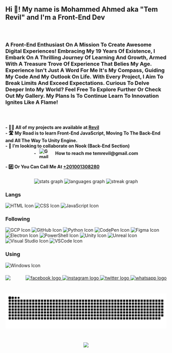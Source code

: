 <h2 align="left">Hi 👋! My name is Mohammed Ahmed aka "Tem Revil" and I'm a Front-End Dev</h2>

###

<br clear="both">

<h3 align="left">A Front-End Enthusiast On A Mission To Create Awesome Digital Experiences! Embracing My 19 Years Of Existence, I Embark On A Thrilling Journey Of Learning And Growth, Armed With A Treasure Trove Of Experience That Belies My Age. Experience Isn't Just A Word For Me It's My Compass, Guiding My Code And My Outlook On Life. With Every Project, I Aim To Break Limits And Exceed Expectations. Curious To Delve Deeper Into My World? Feel Free To Explore Further Or Check Out My Gallery. My Plans Is To Continue Learn To Innovation Ignites Like A Flame!</h3>

###

<br clear="both">

<h4 align="left">
    - 👨‍💻 All of my projects are available at <a href="https://temrevil.github.io/revil/Index.html">Revil</a>
    <br>
    - 🛣️ My Road is to learn Front-End JavaScript, Moving To The Back-End and All The Way To Unity Engine.
    <br>
    - 👯 I’m looking to collaborate on Nook (Back-End Section)
    <br>
    <div style="display: flex; justify-content: center; align-items: center; gap: 10px;">
      - <img src="https://skillicons.dev/icons?i=gmail" alt="Gmail Icon" width="30" height="30" />
      <span style="margin-left: 10px;">How to reach me temrevil@gmail.com</span>
    </div>
    <br>
    - #️⃣ Or You Can Call Me At <a href="https://wa.me/+201001308280">+201001308280</a>
</h4>

###

<div align="center">
  <img src="https://github-readme-stats.vercel.app/api?username=temrevil&hide_title=false&hide_rank=false&show_icons=true&include_all_commits=true&count_private=true&disable_animations=false&theme=react&locale=en&hide_border=true&custom_title=Revil's%20Stats" height="150" alt="stats graph"  />
  <img src="https://github-readme-stats.vercel.app/api/top-langs?username=temrevil&locale=en&hide_title=false&layout=compact&card_width=320&langs_count=10&theme=react&hide_border=true&custom_title=Most%20Used%20Langs" height="150" alt="languages graph"  />
  <img src="https://streak-stats.demolab.com?user=temrevil&locale=en&mode=daily&theme=react&hide_border=true&border_radius=15" height="150" alt="streak graph"  />
</div>

###

<div align="left">
    <h3>Langs</h3>
    <img src="https://skillicons.dev/icons?i=html" alt="HTML Icon" width="40" height="40" />
    <img src="https://skillicons.dev/icons?i=css" alt="CSS Icon" width="40" height="40" />
    <img src="https://skillicons.dev/icons?i=js" alt="JavaScript Icon" width="40" height="40" />
    <h3>Following</h3>
    <img src="https://skillicons.dev/icons?i=gcp" alt="GCP Icon" width="40" height="40" />
    <img src="https://skillicons.dev/icons?i=github" alt="GitHub Icon" width="40" height="40" />
    <img src="https://skillicons.dev/icons?i=py" alt="Python Icon" width="40" height="40" />
    <img src="https://skillicons.dev/icons?i=codepen" alt="CodePen Icon" width="40" height="40" />
    <img src="https://skillicons.dev/icons?i=figma" alt="Figma Icon" width="40" height="40" />
    <img src="https://skillicons.dev/icons?i=electron" alt="Electron Icon" width="40" height="40" />
    <img src="https://skillicons.dev/icons?i=powershell" alt="PowerShell Icon" width="40" height="40" />
    <img src="https://skillicons.dev/icons?i=unity" alt="Unity Icon" width="40" height="40" />
    <img src="https://skillicons.dev/icons?i=unreal" alt="Unreal Icon" width="40" height="40" />
    <img src="https://skillicons.dev/icons?i=visualstudio" alt="Visual Studio Icon" width="40" height="40" />
    <img src="https://skillicons.dev/icons?i=vscode" alt="VSCode Icon" width="40" height="40" />
    <h3>Using</h3>
    <img src="https://skillicons.dev/icons?i=windows" alt="Windows Icon" width="40" height="40" />
</div>

###

<img align="left" height="" src="https://media.giphy.com/media/FjBnClwCFoity/giphy.gif?cid=790b76119wl34hifhcl3rfu8pq7af9pkk3v25r0nyltq77qt&ep=v1_gifs_search&rid=giphy.gif&ct=g"  />

###

<div align="right">
  <a href="https://www.facebook.com/temrevil">
    <img src="https://raw.githubusercontent.com/maurodesouza/profile-readme-generator/master/src/assets/icons/social/facebook/default.svg" width="52" height="40" alt="facebook logo"  />
  </a>
  <a href="https://www.instagram.com/temrevil">
    <img src="https://raw.githubusercontent.com/maurodesouza/profile-readme-generator/master/src/assets/icons/social/instagram/default.svg" width="52" height="40" alt="instagram logo"  />
  </a>
  <a href="https://www.twitter.com/temrevll">
    <img src="https://raw.githubusercontent.com/maurodesouza/profile-readme-generator/master/src/assets/icons/social/twitter/default.svg" width="52" height="40" alt="twitter logo"  />
  </a>
  <a href="https://wa.me/+201001308280">
    <img src="https://raw.githubusercontent.com/maurodesouza/profile-readme-generator/master/src/assets/icons/social/whatsapp/default.svg" width="52" height="40" alt="whatsapp logo"  />
  </a>
</div>

###

<br clear="both">

<img src="https://raw.githubusercontent.com/temrevil/temrevil/output/snake.svg" alt="Snake animation" />

###

<br clear="both">

<div align="center">
  <img src="https://profile-counter.glitch.me/temrevil/count.svg?"  />
</div>

###
